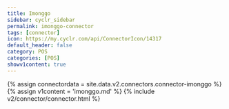 ```yaml
---
title: Imonggo
sidebar: cyclr_sidebar
permalink: imonggo-connector
tags: [connector]
icon: https://my.cyclr.com/api/ConnectorIcon/14317
default_header: false
category: POS
categories: [POS]
showv1content: true
---
```

{% assign connectordata = site.data.v2.connectors.connector-imonggo %}
{% assign v1content = 'imonggo.md' %}
{% include v2/connector/connector.html %}	